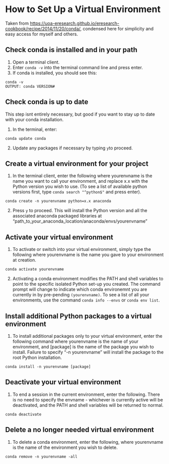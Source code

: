 # How to Set Up a Virtual Environment

Taken from https://uoa-eresearch.github.io/eresearch-cookbook/recipe/2014/11/20/conda/, condensed here for simplicity and easy access for myself and others.

## Check conda is installed and in your path
1. Open a terminal client.
2. Enter <code>conda -v</code> into the terminal command line and press enter. 
3. If conda is installed, you should see this:

```shell
conda -v
OUTPUT: conda VERSION#
```

## Check conda is up to date

This step isnt entirely necessary, but good if you want to stay up to date with your conda installation.

1. In the terminal, enter:

```shell
conda update conda
```

2. Update any packages if necessary by typing <code>y</code>to proceed.

## Create a virtual environment for your project

1. In the terminal client, enter the following where yourenvname is the name you want to call your environment, and replace x.x with the Python version you wish to use. (To see a list of available python versions first, type <code>conda search "^python$"</code> and press enter).

```shell
conda create -n yourenvname python=x.x anaconda
```

2. Press <code>y</code> to proceed. This will install the Python version and all the associated anaconda packaged libraries at “path_to_your_anaconda_location/anaconda/envs/yourenvname”

## Activate your virtual environment
1. To activate or switch into your virtual environment, simply type the following where yourenvname is the name you gave to your environment at creation.

```shell
conda activate yourenvname
```
2. Activating a conda environment modifies the PATH and shell variables to point to the specific isolated Python set-up you created. The command prompt will change to indicate which conda environemnt you are currently in by pre-pending <code>(yourenvname)</code>. To see a list of all your environments, use the command <code>conda info --envs</code> or <code>conda env list</code>.

## Install additional Python packages to a virtual environment
1. To install additional packages only to your virtual environment, enter the following command where yourenvname is the name of your environment, and [package] is the name of the package you wish to install. Failure to specify “-n yourenvname” will install the package to the root Python installation.

```shell
conda install -n yourenvname [package]
```

## Deactivate your virtual environment
1. To end a session in the current environment, enter the following. There is no need to specify the envname - whichever is currently active will be deactivated, and the PATH and shell variables will be returned to normal.

```shell
conda deactivate
```

## Delete a no longer needed virtual environment
1. To delete a conda environment, enter the following, where yourenvname is the name of the environment you wish to delete.

```shell
conda remove -n yourenvname -all
```
